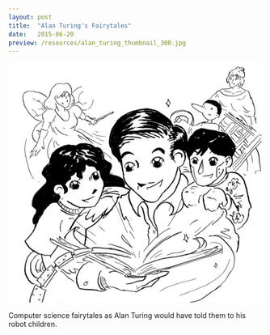 ```yaml
---
layout: post
title:  "Alan Turing's Fairytales"
date:   2015-06-20
preview: /resources/alan_turing_thumbnail_300.jpg
---
```


![Picture 1](/resources/alan_turing_preview.jpg)

Computer science fairytales as Alan Turing would have told them to his robot children. 
